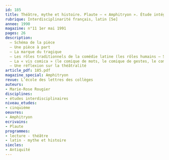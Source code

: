 ```yaml
---
id: 185
title: Théâtre, mythe et histoire. Plaute – « Amphitryon ». Étude intégrale 
rubrique: Interdisciplinarité français, latin [5e]
annee: 1990
magazine: n°11 1er mai 1991
pages: 26
description: 
  – Schéma de la pièce
  – Une pièce à part
  – La marque du tragique
  – Les rôles traditionnels de la comédie latine (les rôles humains – Sosie, Amphitryon, Alcmène ; les rôles divins – Mercure, Jupiter)
  – La « vis comica » (le comique de mots, le comique de gestes, le comique de situation)
  – Une réflexion sur la théâtralité
article_pdf: 185.pdf
magazine_special: Amphitryon
revue: L’école des lettres des collèges
auteurs:
- Marie-Rose Rougier
disciplines:
- études interdisciplinaires
niveau_etudes:
- cinquième
oeuvres:
- Amphitryon
ecrivains:
- Plaute
programmes:
- lecture - théâtre
- latin - mythe et histoire
siecles:
- Antiquité
---
```

